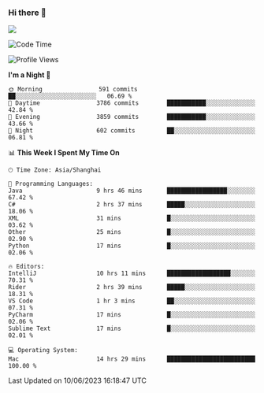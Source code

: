 ### Hi there 👋

<!--
**JJAYCHEN1e/jjaychen1e** is a ✨ _special_ ✨ repository because its `README.md` (this file) appears on your GitHub profile.

Here are some ideas to get you started:

- 🔭 I’m currently working on ...
- 🌱 I’m currently learning ...
- 👯 I’m looking to collaborate on ...
- 🤔 I’m looking for help with ...
- 💬 Ask me about ...
- 📫 How to reach me: ...
- 😄 Pronouns: ...
- ⚡ Fun fact: ...
-->

[![](https://github-readme-stats.vercel.app/api?username=jjaychen1e&show_icons=true)](https://github.com/jjaychen1e/github-readme-stats?count_private=true)

<!--START_SECTION:waka-->
![Code Time](http://img.shields.io/badge/Code%20Time-742%20hrs%2030%20mins-blue)

![Profile Views](http://img.shields.io/badge/Profile%20Views-1-blue)

**I'm a Night 🦉** 

```text
🌞 Morning                591 commits         ██░░░░░░░░░░░░░░░░░░░░░░░   06.69 % 
🌆 Daytime                3786 commits        ███████████░░░░░░░░░░░░░░   42.84 % 
🌃 Evening                3859 commits        ███████████░░░░░░░░░░░░░░   43.66 % 
🌙 Night                  602 commits         ██░░░░░░░░░░░░░░░░░░░░░░░   06.81 % 
```


📊 **This Week I Spent My Time On** 

```text
🕑︎ Time Zone: Asia/Shanghai

💬 Programming Languages: 
Java                     9 hrs 46 mins       █████████████████░░░░░░░░   67.42 % 
C#                       2 hrs 37 mins       █████░░░░░░░░░░░░░░░░░░░░   18.06 % 
XML                      31 mins             █░░░░░░░░░░░░░░░░░░░░░░░░   03.62 % 
Other                    25 mins             █░░░░░░░░░░░░░░░░░░░░░░░░   02.90 % 
Python                   17 mins             █░░░░░░░░░░░░░░░░░░░░░░░░   02.06 % 

🔥 Editors: 
IntelliJ                 10 hrs 11 mins      ██████████████████░░░░░░░   70.31 % 
Rider                    2 hrs 39 mins       █████░░░░░░░░░░░░░░░░░░░░   18.31 % 
VS Code                  1 hr 3 mins         ██░░░░░░░░░░░░░░░░░░░░░░░   07.31 % 
PyCharm                  17 mins             █░░░░░░░░░░░░░░░░░░░░░░░░   02.06 % 
Sublime Text             17 mins             █░░░░░░░░░░░░░░░░░░░░░░░░   02.01 % 

💻 Operating System: 
Mac                      14 hrs 29 mins      █████████████████████████   100.00 % 
```


 Last Updated on 10/06/2023 16:18:47 UTC
<!--END_SECTION:waka-->
